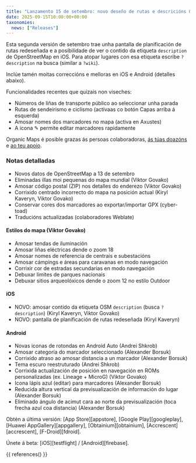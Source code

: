 ```yaml
---
title: "Lanzamento 15 de setembro: novo deseño de rutas e descricións OSM"
date: 2025-09-15T10:00:00+00:00
taxonomies:
  news: ["Releases"]
---
```


Esta segunda versión de setembro trae unha pantalla de planificación de rutas redeseñada e a posibilidade de ver o contido da etiqueta `description` de OpenStreetMap en iOS. Para atopar lugares con esa etiqueta escribe `?description` na busca (similar a `?wiki`).

Inclúe tamén moitas correccións e melloras en iOS e Android (detalles abaixo).

Funcionalidades recentes que quizais non viseches:
- Números de liñas de transporte público ao seleccionar unha parada
- Rutas de sendeirismo e ciclismo (actívaas co botón Capas arriba á esquerda)
- Amosar nomes dos marcadores no mapa (activa en Axustes)
- A icona ✎ permite editar marcadores rapidamente

Organic Maps é posible grazas ás persoas colaboradoras, [ás túas doazóns](@/donate/index.gl.md) e [ao teu apoio](@/contribute/index.md).

### Notas detalladas

- Novos datos de OpenStreetMap a 13 de setembro
- Eliminadas illas moi pequenas do mapa mundial (Viktor Govako)
- Amosar código postal (ZIP) nos detalles do enderezo (Viktor Govako)
- Corrixido centrado incorrecto do mapa na posición actual (Kiryl Kaveryn, Viktor Govako)
- Conservar cores dos marcadores ao exportar/importar GPX (cyber-toad)
- Traducións actualizadas (colaboradores Weblate)

#### Estilos do mapa (Viktor Govako)

- Amosar tendas de iluminación
- Amosar liñas eléctricas dende o zoom 18
- Amosar nomes de referencia de centrais e subestacións
- Amosar cámpings e áreas para caravanas en modo navegación
- Corrixir cor de estradas secundarias en modo navegación
- Debuxar límites de parques nacionais
- Debuxar sitios arqueolóxicos dende o zoom 12 no estilo Outdoor

#### iOS

- NOVO: amosar contido da etiqueta OSM `description` (busca `?description`) (Kiryl Kaveryn, Viktor Govako)
- NOVO: pantalla de planificación de rutas redeseñada (Kiryl Kaveryn)

#### Android

- Novas iconas de rotondas en Android Auto (Andrei Shkrob)
- Amosar categoría do marcador seleccionado (Alexander Borsuk)
- Corrixido atraso ao amosar distancia a un marcador (Alexander Borsuk)
- Tema escuro reestruturado (Andrei Shkrob)
- Corrixida actualización de posición en navegación en ROMs personalizadas (ex. Lineage + MicroG) (Viktor Govako)
- Icona lápis azul (editar) para marcadores (Alexander Borsuk)
- Reducida altura vertical da previsualización de información do lugar (Alexander Borsuk)
- Eliminado ángulo de acimut cara ao norte da previsualización (toca frecha azul coa distancia) (Alexander Borsuk)

Obtén a última versión: [App Store][appstore], [Google Play][googleplay], [Huawei AppGallery][appgallery], [Obtainium][obtainium], [Accrescent][accrescent], [F-Droid][fdroid].

Únete á beta: [iOS][testflight] / [Android][firebase].

{{ references() }}
